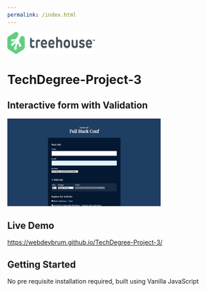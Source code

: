 ```yaml
---
permalink: /index.html
---
```


<img src='readme-images/treehouse.png' width='200' height='50' alt='treehouse logo'/>

# TechDegree-Project-3

## Interactive form with Validation

<img src='readme-images/front.jpeg' width='350' height='200' alt='project preview'/>

## Live Demo

https://webdevbrum.github.io/TechDegree-Project-3/

## Getting Started

No pre requisite installation required, built using Vanilla JavaScript